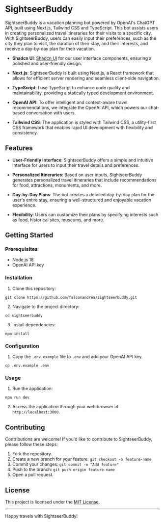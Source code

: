 # SightseerBuddy

SightseerBuddy is a vacation planning bot powered by OpenAI's ChatGPT API, built using Next.js, Tailwind CSS and TypeScript. This bot assists users in creating personalized travel itineraries for their visits to a specific city. With SightseerBuddy, users can easily input their preferences, such as the city they plan to visit, the duration of their stay, and their interests, and receive a day-by-day plan for their vacation.

- **Shadcn UI**: [Shadcn UI](https://ui.shadcn.com/) for our user interface components, ensuring a polished and user-friendly design.

- **Next.js**: SightseerBuddy is built using Next.js, a React framework that allows for efficient server rendering and seamless client-side navigation.

- **TypeScript**: I use TypeScript to enhance code quality and maintainability, providing a statically typed development environment.

- **OpenAI API**: To offer intelligent and context-aware travel recommendations, we integrate the OpenAI API, which powers our chat-based conversation with users.

- **Tailwind CSS**: The application is styled with Tailwind CSS, a utility-first CSS framework that enables rapid UI development with flexibility and consistency.

## Features

- **User-Friendly Interface**: SightseerBuddy offers a simple and intuitive interface for users to input their travel details and preferences.

- **Personalized Itineraries**: Based on user inputs, SightseerBuddy generates personalized travel itineraries that include recommendations for food, attractions, monuments, and more.

- **Day-by-Day Plans**: The bot creates a detailed day-by-day plan for the user's entire stay, ensuring a well-structured and enjoyable vacation experience.

- **Flexibility**: Users can customize their plans by specifying interests such as food, historical sites, museums, and more.

## Getting Started

### Prerequisites

- Node.js 18
- OpenAI API key

### Installation

1. Clone this repository: 
```shell
git clone https://github.com/falconandrea/sightseerbuddy.git
```
2. Navigate to the project directory: 
```shell
cd sightseerbuddy
```
3. Install dependencies: 
```shell
npm install
```

### Configuration

1. Copy the `.env.example` file to `.env` and add your OpenAI API key.
```shell
cp .env.example .env
```

### Usage

1. Run the application: 
```shell
npm run dev
```
2. Access the application through your web browser at `http://localhost:3000`.

## Contributing

Contributions are welcome! If you'd like to contribute to SightseerBuddy, please follow these steps:

1. Fork the repository.
2. Create a new branch for your feature: `git checkout -b feature-name`
3. Commit your changes: `git commit -m "Add feature"`
4. Push to the branch: `git push origin feature-name`
5. Open a pull request.

## License

This project is licensed under the [MIT License](LICENSE).

---

Happy travels with SightseerBuddy!

